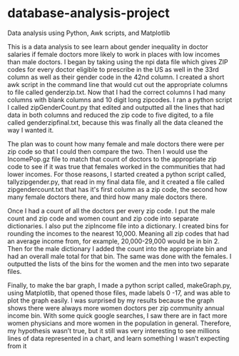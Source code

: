 # database-analysis-project
Data analysis using Python, Awk scripts, and Matplotlib


This is a data analysis to see learn about gender inequality in doctor salaries if female doctors more likely to work in places with low incomes than male doctors. I began by taking using the npi data file which gives ZIP codes for every doctor eligible to prescribe in the US as well in the 33rd column as well as their gender code in the 42nd column. I created a short awk script in the command line that would cut out the appropriate columns to file called genderzip.txt. Now that I had the correct columns I had many columns with blank columns and 10 digit long zipcodes. I ran a python script I called zipGenderCount.py that edited and outputted all the lines that had data in both columns and reduced the zip code to five digited, to a file called genderzipfinal.txt, because this was finally all the data cleaned the way I wanted it.
	
  
The plan was to count how many female and male doctors there were per zip code so that I could then compare the two. Then I would use the IncomePop.gz file to match that count of doctors to the appropriate zip code to see if it was true that females worked in the communities that had lower incomes. For those reasons, I started created a python script called,  tallyzipgender.py, that read in my final data file, and it created a file called zipgendercount.txt that has it's first column as a zip code, the second how many female doctors there, and third how many male doctors there. 
	
Once I had a count of all the doctors per every zip code. I put the male count and zip code and women count and zip code into separate dictionaries. I also put the zipIncome file into a dictionary. I created bins for rounding the incomes to the nearest 10,000. Meaning all zip codes that had an average income from, for example, 20,000-29,000 would be in bin 2. Then for the male dictionary I added the count into the appropriate bin and had an overall male total for that bin. The same was done with the females. I outputted the lists of the bins for the women and the men into two separate files.
	  
Finally, to make the bar graph, I made a python script called, makeGraph.py, using Matplotlib, that opened those files, made labels 0 -17, and was able to plot the graph easily. I was surprised by my results because the graph shows there were always more women doctors per zip community annual income bin. With some quick google searches, I saw there are in fact more women physicians and more women in the population in general. Therefore, my hypothesis wasn’t true, but it still was very interesting to see millions lines of data represented in a chart, and learn something I wasn’t expecting from it

